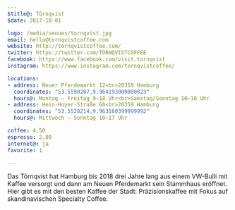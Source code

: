 ```yaml
---
$title@: Tōrnqvist
$date: 2017-10-01

logo: /media/venues/tornqvist.jpg
email: hello@tornqvistcoffee.com
website: http://tornqvistcoffee.com/
twitter: https://twitter.com/TORNQVISTCOFFEE
facebook: https://www.facebook.com/visit.tornqvist
instagram: https://www.instagram.com/tornqvistcoffee/

locations:
- address: Neuer Pferdemarkt 12<br>20359 Hamburg
  coordinates: "53.5590207,9.964193000000023"
  hours@: Montag – Freitag 9–18 Uhr<br>Samstag/Sonntag 10–18 Uhr
- address: Hein-Hoyer-Straße 60<br>20359 Hamburg
  coordinates: "53.5528214,9.963160399999992"
  hours@: Mittwoch – Sonntag 10–17 Uhr

coffee: 4,50
espresso: 2,80
internet@: ja
favorite: 1

---
```

Das Tōrnqvist hat Hamburg bis 2018 drei Jahre lang aus einem VW-Bulli mit Kaffee versorgt und dann am Neuen Pferdemarkt sein Stammhaus eröffnet.  Hier gibt es mit den besten Kaffee der Stadt: Präzisionskaffee mit Fokus auf skandinavischen Specialty Coffee.